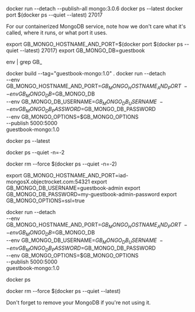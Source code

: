 docker run --detach --publish-all mongo:3.0.6
docker ps --latest
docker port $(docker ps --quiet --latest) 27017

For our containerized MongoDB service, note how we don't care what it's called, where it runs, or what port it uses.

export GB_MONGO_HOSTNAME_AND_PORT=$(docker port $(docker ps --quiet --latest) 27017)
export GB_MONGO_DB=guestbook

env | grep GB_

docker build --tag="guestbook-mongo:1.0" .
docker run --detach \
  --env GB_MONGO_HOSTNAME_AND_PORT=$GB_MONGO_HOSTNAME_AND_PORT \
  --env GB_MONGO_DB=$GB_MONGO_DB \
  --env GB_MONGO_DB_USERNAME=$GB_MONGO_DB_USERNAME \
  --env GB_MONGO_DB_PASSWORD=$GB_MONGO_DB_PASSWORD \
  --env GB_MONGO_OPTIONS=$GB_MONGO_OPTIONS \
  --publish 5000:5000 \
  guestbook-mongo:1.0

docker ps --latest

docker ps --quiet -n=-2

docker rm --force $(docker ps --quiet -n=-2)

export GB_MONGO_HOSTNAME_AND_PORT=iad-mongosX.objectrocket.com:54321
export GB_MONGO_DB_USERNAME=guestbook-admin
export GB_MONGO_DB_PASSWORD=my-guestbook-admin-password
export GB_MONGO_OPTIONS=ssl=true

docker run --detach \
  --env GB_MONGO_HOSTNAME_AND_PORT=$GB_MONGO_HOSTNAME_AND_PORT \
  --env GB_MONGO_DB=$GB_MONGO_DB \
  --env GB_MONGO_DB_USERNAME=$GB_MONGO_DB_USERNAME \
  --env GB_MONGO_DB_PASSWORD=$GB_MONGO_DB_PASSWORD \
  --env GB_MONGO_OPTIONS=$GB_MONGO_OPTIONS \
  --publish 5000:5000 \
  guestbook-mongo:1.0

docker ps

docker rm --force $(docker ps --quiet --latest)

Don't forget to remove your MongoDB if you're not using it.
